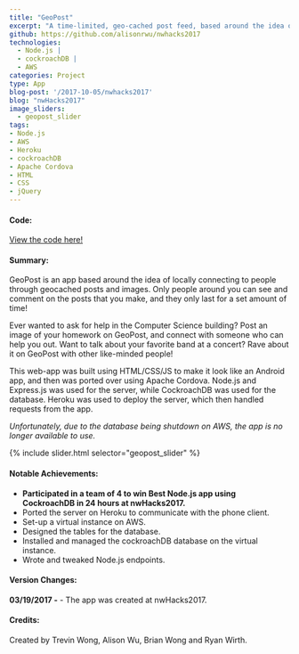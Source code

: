 ```yaml
---
title: "GeoPost"
excerpt: "A time-limited, geo-cached post feed, based around the idea of connecting to people around you locally."
github: https://github.com/alisonrwu/nwhacks2017
technologies:
  - Node.js |
  - cockroachDB |
  - AWS
categories: Project
type: App
blog-post: '/2017-10-05/nwhacks2017'
blog: "nwHacks2017"
image_sliders:
  - geopost_slider
tags:
- Node.js
- AWS
- Heroku
- cockroachDB
- Apache Cordova
- HTML
- CSS
- jQuery
---
```


#### Code:
<a href="https://github.com/terbb/nwhacks2017">View the code here!</a>

#### Summary:

GeoPost is an app based around the idea of locally connecting to people through geocached posts and images. Only people around you can see and comment on the posts that you make, and they only last for a set amount of time!

Ever wanted to ask for help in the Computer Science building? Post an image of your homework on GeoPost, and connect with someone who can help you out. Want to talk about your favorite band at a concert? Rave about it on GeoPost with other like-minded people!

This web-app was built using HTML/CSS/JS to make it look like an Android app, and then was ported over using Apache Cordova. Node.js and Express.js was used for the server, while CockroachDB was used for the database. Heroku was used to deploy the server, which then handled requests from the app.

*Unfortunately, due to the database being shutdown on AWS, the app is no longer available to use.*

{% include slider.html selector="geopost_slider" %}

#### Notable Achievements:
* **Participated in a team of 4 to win Best Node.js app using CockroachDB in 24 hours at nwHacks2017.**
* Ported the server on Heroku to communicate with the phone client.
* Set-up a virtual instance on AWS.
* Designed the tables for the database.
* Installed and managed the cockroachDB database on the virtual instance.
* Wrote and tweaked Node.js endpoints.

#### Version Changes:

**03/19/2017 -** - The app was created at nwHacks2017.

#### Credits:

Created by Trevin Wong, Alison Wu, Brian Wong and Ryan Wirth.
